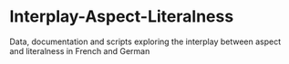 # Interplay-Aspect-Literalness
Data, documentation and scripts exploring the interplay between aspect and literalness in French and German
